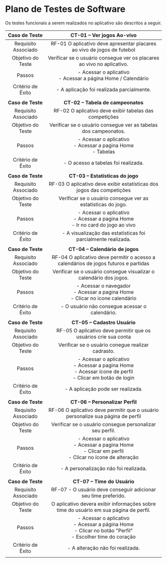 # Plano de Testes de Software

Os testes funcionais a serem realizados no aplicativo são descritos a seguir.
 
| **Caso de Teste** 	| **CT-01 – Ver jogos Ao-vivo** 	|
|:---:	|:---:	|
|	Requisito Associado 	| RF-01 O aplicativo deve apresentar placares ao vivo de jogos de futebol |
| Objetivo do Teste 	| Verificar se o usuário consegue ver os placares ao vivo no aplicativo. |
| Passos 	| - Acessar o aplicativo <br> - Acessar a página Home / Calendário <br> |
|Critério de Êxito | - A aplicação foi realizada parcialmente. |
|  	|  	|
| **Caso de Teste** 	| **CT-02 – Tabela de campeonatos**	|
|Requisito Associado | RF-02 O aplicativo deve exibir tabelas das competições |
| Objetivo do Teste 	| Verificar se o usuário consegue ver as tabelas dos campeonatos. |
| Passos 	| - Acessar o aplicativo <br> - Acessar a pagina Home <br> - Tabelas <br> |
|Critério de Êxito | - O acesso a tabelas foi realizada. |
|  	|  	|
| **Caso de Teste** 	| **CT-03 – Estatísticas do jogo**	|
|Requisito Associado | RF-03 O aplicativo deve exibir estatísticas dos jogos das competições |
| Objetivo do Teste 	| Verificar se o usuário consegue ver as estatísticas do jogo. |
| Passos 	| - Acessar o aplicativo <br> - Acessar a pagina Home <br> - Ir no card do jogo ao vivo <br> |
|Critério de Êxito | - A visualização das estatísticas foi parcialmente realizada. |
|  	|  	|
| **Caso de Teste** 	| **CT-04 – Calendário de jogos**	|
|Requisito Associado | RF-04 O aplicativo deve permitir o acesso a calendários de jogos futuros e partidas |
| Objetivo do Teste 	| Verificar se o usuário consegue visualizar o calendário dos jogos. |
| Passos 	| - Acessar o navegador <br> - Acessar a pagina Home <br> - Clicar no icone calendário <br> |
|Critério de Êxito | - O usuário não consegue acessar o calendário. |
|  	|  	|
| **Caso de Teste** 	| **CT-05 – Cadastro Usuário**	|
|Requisito Associado | RF-05 O aplicativo deve permitir que os usuários crie sua conta |
| Objetivo do Teste 	| Verificar se o usuário conegue realizar cadrasto. |
| Passos 	| - Acessar o aplicativo <br> - Acessar a pagina Home <br> - Acessar ícone de perfil  <br> - Clicar em botão de login <br> |
|Critério de Êxito | - A aplicação pode ser realizada. |
|  	|  	|
| **Caso de Teste** 	| **CT-06 – Personalizar Perfil**	|
|Requisito Associado | RF-06 O aplicativo deve permitir que o usuário personalize sua página de perfil |
| Objetivo do Teste 	| Verificar se o usuário consegue personalizar seu perfil. |
| Passos 	| - Acessar o aplicativo <br> - Acessar a pagina Home <br> - Clicar em perfil <br> - Clicar no ícone de alteração <br> |
|Critério de Êxito | - A personalização não foi realizada. |
|  	|  	|
| **Caso de Teste** 	| **CT-07 – Time do Usuário**	|
|Requisito Associado | RF-07 - O usuário deve conseguir adicionar seu time preferido. |
| Objetivo do Teste 	| O aplicativo devera exibir informações sobre time do usuário em sua página de perfil. |
| Passos 	| - Acessar o aplicativo <br> - Acessar a página Home <br> - Clicar no botão "Perfil" <br> - Escolher time do coração <br> |
|Critério de Êxito | - A alteração não foi realizada. |
|  	|  	|



